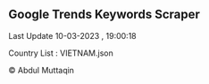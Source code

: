 

## Google Trends Keywords Scraper 
 
Last Update 10-03-2023 , 19:00:18

Country List :
VIETNAM.json



© Abdul Muttaqin 
